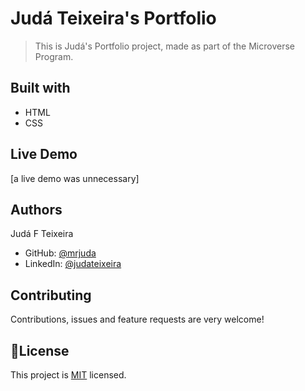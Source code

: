# Judá Teixeira's Portfolio
> This is Judá's Portfolio project, made as part of the Microverse Program.

## Built with
- HTML
- CSS

## Live Demo
[a live demo was unnecessary]

## Authors
Judá F Teixeira
- GitHub: [@mrjuda](https://github.com/mrjuda)
- LinkedIn: [@judateixeira](https://www.linkedin.com/in/judateixeira)

## Contributing
Contributions, issues and feature requests are very welcome!

## 📝License
This project is [MIT](https://github.com/mrjuda/hello-microverse/blob/main/LICENSE) licensed.